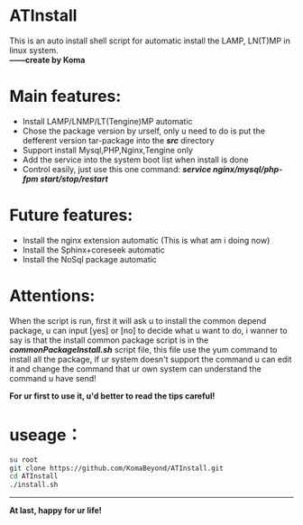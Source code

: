 # ATInstall
This is an auto install shell script for automatic install the LAMP, LN(T)MP in linux system.  
**——create by Koma**

# Main features:

* Install LAMP/LNMP/LT(Tengine)MP automatic
* Chose the package version by urself, only u need to do is put the defferent version tar-package into the ***src*** directory
* Support install Mysql,PHP,Nginx,Tengine only
* Add the service into the system boot list when install is done
* Control easily, just use this one command: ***service nginx/mysql/php-fpm start/stop/restart***

# Future features:

* Install the nginx extension automatic (This is what am i doing now)
* Install the Sphinx+coreseek automatic
* Install the NoSql package automatic

# Attentions:

When the script is run, first it will ask u to install the common depend package, u can input [yes] or [no] to decide what u want to do, i wanner to say is that the install common package script is in the ***commonPackageInstall.sh*** script file, this file use the yum command to install all the package, if ur system doesn't support the command u can edit it and change the command that ur own system can understand the command u have send!

__For ur first to use it, u'd better to read the tips careful!__

# useage：

```bash
su root
git clone https://github.com/KomaBeyond/ATInstall.git
cd ATInstall
./install.sh
```

---

__At last, happy for ur life!__
